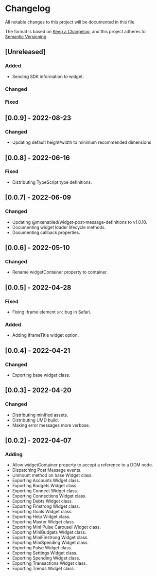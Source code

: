 # Changelog

All notable changes to this project will be documented in this file.

The format is based on [Keep a Changelog](https://keepachangelog.com/en/1.0.0/),
and this project adheres to [Semantic Versioning](https://semver.org/spec/v2.0.0.html).

## [Unreleased]
### Added

- Sending SDK information to widget.

### Changed
### Fixed

## [0.0.9] - 2022-08-23
### Changed

- Updating default height/width to minimum recommended dimensions

## [0.0.8] - 2022-06-16
### Fixed

- Distributing TypeScript type definitions.

## [0.0.7] - 2022-06-09
### Changed

- Updating @mxenabled/widget-post-message-definitions to v1.0.10.
- Documenting widget loader lifecycle methods.
- Documenting callback properties.

## [0.0.6] - 2022-05-10
### Changed

- Rename widgetContainer property to container.

## [0.0.5] - 2022-04-28
### Fixed

- Fixing iframe element `src` bug in Safari.

### Added

- Adding iframeTitle widget option.

## [0.0.4] - 2022-04-21
### Changed

- Exporting base widget class.


## [0.0.3] - 2022-04-20
### Changed

- Distributing minified assets.
- Distributing UMD build.
- Making error messages more verbose.

## [0.0.2] - 2022-04-07
### Adding

- Allow widgetContainer property to accept a reference to a DOM node.
- Dispatching Post Message events.
- Unmount method on base Widget class.
- Exporting Accounts Widget class.
- Exporting Budgets Widget class.
- Exporting Connect Widget class.
- Exporting Connections Widget class.
- Exporting Debts Widget class.
- Exporting Finstrong Widget class.
- Exporting Goals Widget class.
- Exporting Help Widget class.
- Exporting Master Widget class.
- Exporting Mini Pulse Carousel Widget class.
- Exporting MiniBudgets Widget class.
- Exporting MiniFinstrong Widget class.
- Exporting MiniSpending Widget class.
- Exporting Pulse Widget class.
- Exporting Settings Widget class.
- Exporting Spending Widget class.
- Exporting Transactions Widget class.
- Exporting Trends Widget class.

